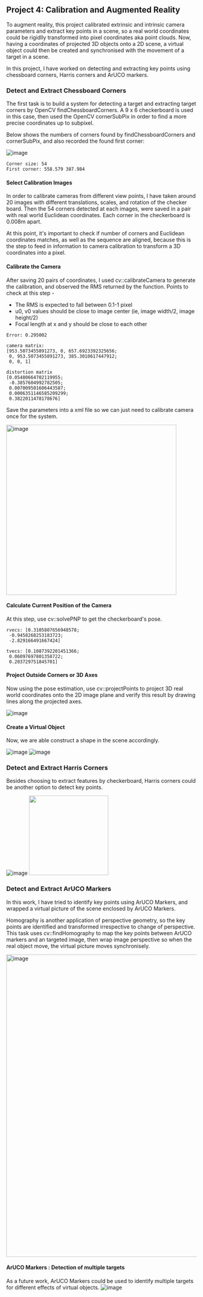 ## Project 4: Calibration and Augmented Reality

To augment reality, this project calibrated extrinsic and intrinsic camera parameters and extract key points in a scene, so a real world coordinates could be rigidlly transformed into pixel coordinates aka point clouds.  Now, having a coordinates of projected 3D objects onto a 2D scene, a virtual object could then be created and synchronised with the movement of a target in a scene.

In this project, I have worked on detecting and extracting key points using chessboard corners, Harris corners and ArUCO markers.

### Detect and Extract Chessboard Corners
The first task is to build a system for detecting a target and extracting target corners by OpenCV findChessboardCorners. A 9 x 6 checkerboard is used in this case, then used the OpenCV cornerSubPix in order to find a more precise coordinates up to subpixel.  

Below shows the numbers of corners found by findChessboardCorners and cornerSubPix, and also recorded the found first corner:

![image](https://user-images.githubusercontent.com/21034990/218807563-0c66802c-ecef-43fe-840a-2b5942228a77.png)

```
Corner size: 54
First corner: 558.579 387.984
```
#### Select Calibration Images
In order to calibrate cameras from different view points, I have taken around 20 images with different translations, scales, and rotation of the checker board.  Then the 54 corners detected at each images, were saved in a pair with real world Euclidean coordinates.  Each corner in the checkerboard is 0.008m apart.

At this point, it's important to check if number of corners and Euclidean coordinates matches, as well as the sequence are aligned, because this is the step to feed in information to camera calibration to transform a 3D coordinates into a pixel.
 
#### Calibrate the Camera
After saving 20 pairs of coordinates, I used cv::calibrateCamera to generate the calibration, and observed the RMS returned by the function.  Points to check at this step -
- The RMS is expected to fall between 0.1-1 pixel
- u0, v0 values should be close to image center (ie, image width/2, image height/2)
- Focal length at x and y should be close to each other

```
Error: 0.295002

camera matrix: 
[953.5073455891273, 0, 657.6923392325656;
 0, 953.5073455891273, 385.3010617447912;
 0, 0, 1]

distortion matrix 
[0.05480664702119955;
 -0.3857604992782505;
 0.007009501606443587;
 0.0006351146585209299;
 0.3822011478178676]
```

Save the parameters into a xml file so we can just need to calibrate camera once for the system.

<img width="450" alt="image" src="https://user-images.githubusercontent.com/21034990/218815137-cd0d011d-3618-4948-8c6d-cfd771d90248.png">

#### Calculate Current Position of the Camera
At this step, use cv::solvePNP to get the checkerboard's pose.

```
rvecs: [0.3105807656948578;
 -0.9458268253183723;
 -2.829166491667424]

tvecs: [0.1087392201451366;
 0.06097697801358722;
 0.203729751845701]
```

#### Project Outside Corners or 3D Axes
Now using the pose estimation, use cv::projectPoints to project 3D real world coordinates onto the 2D image plane and verify this result by drawing lines along the projected axes.

![image](https://user-images.githubusercontent.com/21034990/218816759-71dd58df-95d4-4572-bd04-0e0767ac0100.png)

#### Create a Virtual Object
Now, we are able construct a shape in the scene accordingly.

![image](https://user-images.githubusercontent.com/21034990/218817304-80dde80a-1e47-4966-a474-aa462b2c8a9b.png)
![image](https://user-images.githubusercontent.com/21034990/218817370-17227a45-412c-4e0e-9081-baa7dc314fb6.png)
  
### Detect and Extract Harris Corners
Besides choosing to extract features by checkerboard, Harris corners could be another option to detect key points.  

![image](https://user-images.githubusercontent.com/21034990/218817743-33c80e92-c973-4e9c-8517-82ed16cb553d.png)
<img src="https://user-images.githubusercontent.com/21034990/218817795-06017179-8e29-4f0c-8112-25f192b85c35.png" width = "210"><br>

### Detect and Extract ArUCO Markers
In this work, I have tried to identify key points using ArUCO Markers, and wrapped a virtual picture of the scene enclosed by ArUCO Markers.

Homography is another application of perspective geometry, so the key points are identified and transformed irrespective to change of perspective.  This task uses cv::findHomography to map the key points between ArUCO markers and an targeted image, then wrap image perspective so when the real object move, the virtual picture moves synchronisely. 
 
<img width="800" alt="image" src="https://user-images.githubusercontent.com/21034990/218818953-65a880df-6564-455a-b1e9-0ddf870fb330.png">
 
#### ArUCO Markers : Detection of multiple targets 
As a future work, ArUCO Markers could be used to identify multiple targets for different effects of virtual objects.
![image](https://user-images.githubusercontent.com/21034990/218821897-a5f5cad5-1574-45ea-a672-156290c84f5a.png)

